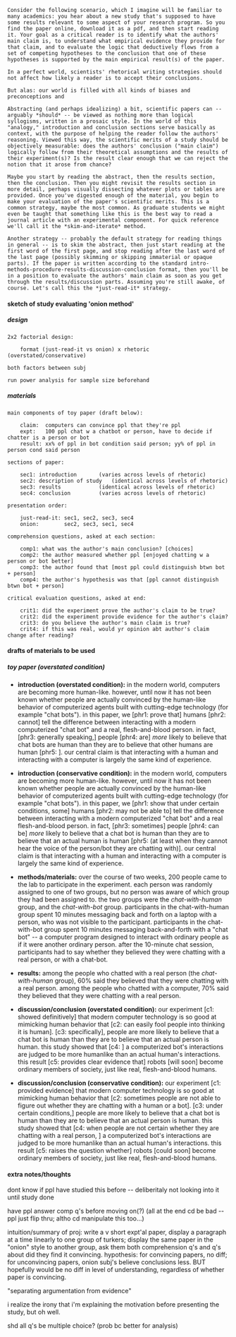 

~~~~~~~~~~
Consider the following scenario, which I imagine will be familiar to many academics: you hear about a new study that's supposed to have some results relevant to some aspect of your research program. So you find the paper online, download it as a pdf, and then start reading it. Your goal as a critical reader is to identify what the authors' main claim is, to understand what empirical evidence they provide for that claim, and to evaluate the logic that deductively flows from a set of competing hypotheses to the conclusion that one of these hypotheses is supported by the main empirical result(s) of the paper.

In a perfect world, scientists' rhetorical writing strategies should not affect how likely a reader is to accept their conclusions. 

But alas: our world is filled with all kinds of biases and preconceptions and 
~~~~~~~~~~




~~~~~~~~~~
Abstracting (and perhaps idealizing) a bit, scientific papers can -- arguably *should* -- be viewed as nothing more than logical syllogisms, written in a prosaic style. In the world of this "analogy," introduction and conclusion sections serve basically as context, with the purpose of helping the reader follow the authors' reasoning. Viewed this way, the scientific merits of a study should be objectively measurable: does the authors' conclusion ("main claim") logically follow from their theoretical assumptions and the results of their experiment(s)? Is the result clear enough that we can reject the notion that it arose from chance? 
~~~~~~~~~~







~~~~~~~~~~
Maybe you start by reading the abstract, then the results section, then the conclusion. Then you might revisit the results section in more detail, perhaps visually dissecting whatever plots or tables are provided. Once you've digested enough of the material, you begin to make your evaluation of the paper's scientific merits. This is a common strategy, maybe the most common. As graduate students we might even be taught that something like this is the best way to read a journal article with an experimental component. For quick reference we'll call it the *skim-and-iterate* method. 

Another strategy -- probably the default strategy for reading things in general -- is to skim the abstract, then just start reading at the first word of the first page, and stop reading after the last word of the last page (possibly skimming or skipping immaterial or opaque parts). If the paper is written according to the standard intro-methods-procedure-results-discussion-conclusion format, then you'll be in a position to evaluate the authors' main claim as soon as you get through the results/discussion parts. Assuming you're still awake, of course. Let's call this the *just-read-it* strategy. 
~~~~~~~~~~








#### sketch of study evaluating 'onion method'

##### design

~~~~~~~~~~~
2x2 factorial design:

	format (just-read-it vs onion) x rhetoric (overstated/conservative)

both factors between subj

run power analysis for sample size beforehand
~~~~~~~~~~~

##### materials 

~~~~~~~~~~~
main components of toy paper (draft below):

	claim:  computers can convince ppl that they're ppl
	expt:   100 ppl chat w a chatbot or person, have to decide if chatter is a person or bot
	result: xx% of ppl in bot condition said person; yy% of ppl in person cond said person

sections of paper: 

	sec1: introduction 		 (varies across levels of rhetoric)
	sec2: description of study 	 (identical across levels of rhetoric)
	sec3: results 			 (identical across levels of rhetoric)
	sec4: conclusion 		 (varies across levels of rhetoric)

presentation order: 

	just-read-it: sec1, sec2, sec3, sec4
	onion:        sec2, sec3, sec1, sec4

comprehension questions, asked at each section:

	comp1: what was the author's main conclusion? [choices]
	comp2: the author measured whether ppl [enjoyed chatting w a person or bot better]
	comp3: the author found that [most ppl could distinguish btwn bot + person]
	comp4: the author's hypothesis was that [ppl cannot distinguish btwn bot + person]

critical evaluation questions, asked at end: 

	crit1: did the experiment prove the author's claim to be true?
	crit2: did the experiment provide evidence for the author's claim?
	crit3: do you believe the author's main claim is true?
	crit4: if this was real, would yr opinion abt author's claim change after reading?
~~~~~~~~~~~


#### drafts of materials to be used

##### toy paper (overstated condition)

- **introduction (overstated condition):** 
in the modern world, computers are becoming more human-like. however, until now it has not been known whether people are actually convinced by the human-like behavior of computerized agents built with cutting-edge technology (for example "chat bots"). in this paper, we [phr1: prove that] humans [phr2: cannot] tell the difference between interacting with a modern computerized "chat bot" and a real, flesh-and-blood person. in fact, [phr3: generally speaking,] people [phr4: are] *more* likely to believe that chat bots are human than they are to believe that other humans are human [phr5: ]. our central claim is that interacting with a human and interacting with a computer is largely the same kind of experience.

- **introduction (conservative condition):** 
in the modern world, computers are becoming more human-like. however, until now it has not been known whether people are actually convinced by the human-like behavior of computerized agents built with cutting-edge technology (for example "chat bots"). in this paper, we [phr1: show that under certain conditions, some] humans [phr2: may not be able to] tell the difference between interacting with a modern computerized "chat bot" and a real flesh-and-blood person. in fact, [phr3: sometimes] people [phr4: can be] *more* likely to believe that a chat bot is human than they are to believe that an actual human is human [phr5: (at least when they cannot hear the voice of the person/bot they are chatting with)]. our central claim is that interacting with a human and interacting with a computer is largely the same kind of experience.


- **methods/materials:** 
over the course of two weeks, 200 people came to the lab to participate in the experiment. each person was randomly assigned to one of two groups, but no person was aware of which group they had been assigned to. the two groups were the *chat-with-human* group, and the *chat-with-bot* group. participants in the chat-with-human group spent 10 minutes messaging back and forth on a laptop with a person, who was not visible to the participant. participants in the chat-with-bot group spent 10 minutes messaging back-and-forth with a "chat bot" -- a computer program designed to interact with ordinary people as if it were another ordinary person. after the 10-minute chat session, participants had to say whether they believed they were chatting with a real person, or with a chat-bot. 


- **results:** 
among the people who chatted with a real person (the *chat-with-human* group), 60% said they believed that they were chatting with a real person. among the people who chatted with a computer, 70% said they believed that they were chatting with a real person.


- **discussion/conclusion (overstated condition):** 
our experiment [c1: showed definitively] that modern computer technology is so good at mimicking human behavior that [c2: can easily fool people into thinking it is human]. [c3: specifically], people are more likely to believe that a chat bot is human than they are to believe that an actual person is human. this study showed that [c4: ] a computerized bot's interactions are judged to be more humanlike than an actual human's interactions. this result [c5: provides clear evidence that] robots [will soon] become ordinary members of society, just like real, flesh-and-blood humans.

- **discussion/conclusion (conservative condition):** 
our experiment [c1: provided evidence] that modern computer technology is so good at mimicking human behavior that [c2: sometimes people are not able to figure out whether they are chatting with a human or a bot]. [c3: under certain conditions,] people are more likely to believe that a chat bot is human than they are to believe that an actual person is human. this study showed that [c4: when people are not certain whether they are chatting with a real person, ] a computerized bot's interactions are judged to be more humanlike than an actual human's interactions. this result [c5: raises the question whether] robots [could soon] become ordinary members of society, just like real, flesh-and-blood humans. 



#### extra notes/thoughts

dont know if ppl have studied this before -- deliberitaly not looking into it until study done

have ppl answer comp q's before moving on(?)
(all at the end cd be bad -- ppl just flip thru; altho cd manipulate this too...)

intuition/summary of proj: write a v short expt'al paper, display a paragraph at a time linearly to one group of turkers; display the same paper in the "onion" style to another group, ask them both comprehension q's and q's about did they find it convincing. hypothesis: for convincing papers, no diff; for unconvincing papers, onion subj's believe conclusions less. BUT hopefully would be no diff in level of understanding, regardless of whether paper is convincing.

"separating argumentation from evidence"

i realize the irony that i'm explaining the motivation before presenting the study, but oh well. 

shd all q's be multiple choice? (prob bc better for analysis)